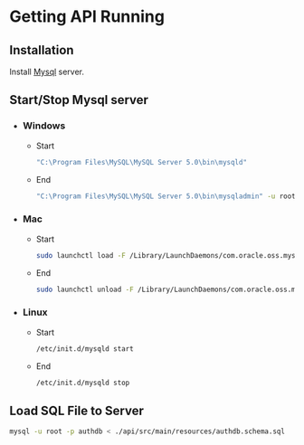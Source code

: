 # Getting API Running

## Installation

Install [Mysql](https://dev.mysql.com/downloads/mysql/) server.

## Start/Stop Mysql server
* ### Windows
  * Start
    ```bash
    "C:\Program Files\MySQL\MySQL Server 5.0\bin\mysqld"
    ```
  * End
    ```bash
    "C:\Program Files\MySQL\MySQL Server 5.0\bin\mysqladmin" -u root shutdown
    ```
* ### Mac
  * Start
    ```bash
    sudo launchctl load -F /Library/LaunchDaemons/com.oracle.oss.mysql.mysqld.plist
    ```
  * End
    ```bash
    sudo launchctl unload -F /Library/LaunchDaemons/com.oracle.oss.mysql.mysqld.plist
    ```
* ### Linux
  * Start
    ```bash
    /etc/init.d/mysqld start
    ```
  * End
    ```bash
    /etc/init.d/mysqld stop
    ```
## Load SQL File to Server
  ```bash
  mysql -u root -p authdb < ./api/src/main/resources/authdb.schema.sql
  ```
